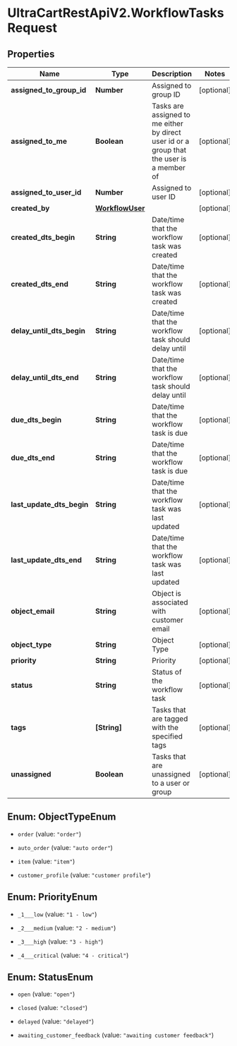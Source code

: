 # UltraCartRestApiV2.WorkflowTasksRequest

## Properties
Name | Type | Description | Notes
------------ | ------------- | ------------- | -------------
**assigned_to_group_id** | **Number** | Assigned to group ID | [optional] 
**assigned_to_me** | **Boolean** | Tasks are assigned to me either by direct user id or a group that the user is a member of | [optional] 
**assigned_to_user_id** | **Number** | Assigned to user ID | [optional] 
**created_by** | [**WorkflowUser**](WorkflowUser.md) |  | [optional] 
**created_dts_begin** | **String** | Date/time that the workflow task was created | [optional] 
**created_dts_end** | **String** | Date/time that the workflow task was created | [optional] 
**delay_until_dts_begin** | **String** | Date/time that the workflow task should delay until | [optional] 
**delay_until_dts_end** | **String** | Date/time that the workflow task should delay until | [optional] 
**due_dts_begin** | **String** | Date/time that the workflow task is due | [optional] 
**due_dts_end** | **String** | Date/time that the workflow task is due | [optional] 
**last_update_dts_begin** | **String** | Date/time that the workflow task was last updated | [optional] 
**last_update_dts_end** | **String** | Date/time that the workflow task was last updated | [optional] 
**object_email** | **String** | Object is associated with customer email | [optional] 
**object_type** | **String** | Object Type | [optional] 
**priority** | **String** | Priority | [optional] 
**status** | **String** | Status of the workflow task | [optional] 
**tags** | **[String]** | Tasks that are tagged with the specified tags | [optional] 
**unassigned** | **Boolean** | Tasks that are unassigned to a user or group | [optional] 


<a name="ObjectTypeEnum"></a>
## Enum: ObjectTypeEnum


* `order` (value: `"order"`)

* `auto_order` (value: `"auto order"`)

* `item` (value: `"item"`)

* `customer_profile` (value: `"customer profile"`)




<a name="PriorityEnum"></a>
## Enum: PriorityEnum


* `_1___low` (value: `"1 - low"`)

* `_2___medium` (value: `"2 - medium"`)

* `_3___high` (value: `"3 - high"`)

* `_4___critical` (value: `"4 - critical"`)




<a name="StatusEnum"></a>
## Enum: StatusEnum


* `open` (value: `"open"`)

* `closed` (value: `"closed"`)

* `delayed` (value: `"delayed"`)

* `awaiting_customer_feedback` (value: `"awaiting customer feedback"`)




